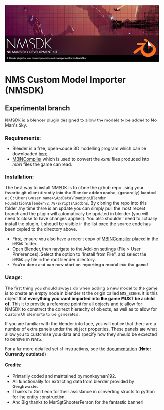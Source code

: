 ![NMSDK](docs/images/nmsdk_splash.png)

# NMS Custom Model Importer (NMSDK)
## Experimental branch

NMSDK is a blender plugin designed to allow the models to be added to No Man's Sky.

### Requirements:
 - Blender is a free, open-souce 3D modelling program which can be downloaded [here](https://www.blender.org/download/).
 - [MBINCompiler](https://github.com/monkeyman192/MBINCompiler) which is used to convert the *exml* files produced into *mbin* files the game can read.

### Installation:
The best way to install NMSDK is to clone the github repo using your favorite git client directly into the Blender addon cache, (generally) located at `C:\Users\<user name>\AppData\Roaming\Blender Foundation\Blender\2.78\scripts\addons`.
By cloning the repo into this folder any time there is an update you can simply pull the most recent branch and the plugin will automatically be updated in blender (you will need to close to have changes applied).
You also shouldn't need to actually install the plugin, it shoudl be visible in the list once the source code has been copied to the directory above.

 - First, ensure you also have a recent copy of [MBINCompiler](https://github.com/monkeyman192/MBINCompiler/releases) placed in the `NMSDK` folder.
 - Open Blender, then navigate to the Add-on settings (File > User Preferences). Select the option to "Install from File", and select the `NMSDK.py` file in the root blender directory.
 - You're done and can now start on importing a model into the game!
 
 ### Usage:
The first thing you should always do when adding a new model to the game is to create an empty node in blender at the origin called `NMS_SCENE`. It is this object that **everything you want imported into the game MUST be a child of**. This it to provide a reference point for all objects and to allow for NMSDK to construct the correct hierarchy of objects, as well as to allow for custom UI elements to be generated.

If you are familiar with the blender interface, you will notice that there are a number of extra panels under the `Object` properties. These panels are what allow you to customise your data and specify how they should be expected to behave in NMS.

For a far more detailed set of instructions, see the [documentation](/docs/NMSDK-tutorial.docx) (**Note: Currently outdated**)

#### Credits:
 - Primarily coded and maintained by monkeyman192.
 - All functionality for extracting data from blender provided by Gregkwaste.
 - Thanks to GmrLeon for their assistance in converting structs to python for the entity construction.
 - And Big thanks to MsrSgtShooterPerson for the fantastic banner!
